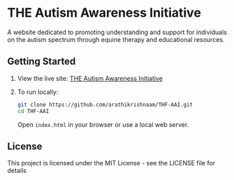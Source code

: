# THE Autism Awareness Initiative

A website dedicated to promoting understanding and support for individuals on the autism spectrum through equine therapy and educational resources.

## Getting Started

1. View the live site: [THE Autism Awareness Initiative](https://arathikrishnaam.github.io/THF-AAI/)

2. To run locally:
   ```bash
   git clone https://github.com/arathikrishnaam/THF-AAI.git
   cd THF-AAI
   ```
   Open `index.html` in your browser or use a local web server.
   
## License

This project is licensed under the MIT License - see the LICENSE file for details
